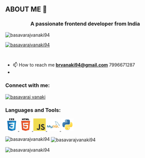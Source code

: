 ## ABOUT ME 👋

<h3 align="center">A passionate frontend developer from India</h3>

<p align="left"> <img src="https://komarev.com/ghpvc/?username=basavarajvanaki94&label=Profile%20views&color=0e75b6&style=flat" alt="basavarajvanaki94" /> </p>

<p align="left"> <a href="https://github.com/ryo-ma/github-profile-trophy"><img src="https://github-profile-trophy.vercel.app/?username=basavarajvanaki94" alt="basavarajvanaki94" /></a> </p>

<p align="left"> <a href="https://twitter.com/" target="blank"><img src="https://img.shields.io/twitter/follow/?logo=twitter&style=for-the-badge" alt="" /></a> </p>

- 📫 How to reach me **brvanaki94@gmail.com** 7996671287
-        

<h3 align="left">Connect with me:</h3>
<p align="left">
<a href="https://linkedin.com/in/basavaraj vanaki" target="blank"><img align="center" src="https://raw.githubusercontent.com/rahuldkjain/github-profile-readme-generator/master/src/images/icons/Social/linked-in-alt.svg" alt="basavaraj vanaki" height="30" width="40" /></a>
</p>

<h3 align="left">Languages and Tools:</h3>
<p align="left"> <a href="https://www.w3schools.com/css/" target="_blank" rel="noreferrer"> <img src="https://raw.githubusercontent.com/devicons/devicon/master/icons/css3/css3-original-wordmark.svg" alt="css3" width="40" height="40"/> </a> <a href="https://www.w3.org/html/" target="_blank" rel="noreferrer"> <img src="https://raw.githubusercontent.com/devicons/devicon/master/icons/html5/html5-original-wordmark.svg" alt="html5" width="40" height="40"/> </a> <a href="https://developer.mozilla.org/en-US/docs/Web/JavaScript" target="_blank" rel="noreferrer"> <img src="https://raw.githubusercontent.com/devicons/devicon/master/icons/javascript/javascript-original.svg" alt="javascript" width="40" height="40"/> </a> <a href="https://www.mysql.com/" target="_blank" rel="noreferrer"> <img src="https://raw.githubusercontent.com/devicons/devicon/master/icons/mysql/mysql-original-wordmark.svg" alt="mysql" width="40" height="40"/> </a> <a href="https://www.python.org" target="_blank" rel="noreferrer"> <img src="https://raw.githubusercontent.com/devicons/devicon/master/icons/python/python-original.svg" alt="python" width="40" height="40"/> </a> </p>

<p><img align="left" src="https://github-readme-stats.vercel.app/api/top-langs?username=basavarajvanaki94&show_icons=true&locale=en&layout=compact" alt="basavarajvanaki94" /></p>

<p>&nbsp;<img align="center" src="https://github-readme-stats.vercel.app/api?username=basavarajvanaki94&show_icons=true&locale=en" alt="basavarajvanaki94" /></p>

<p><img align="center" src="https://github-readme-streak-stats.herokuapp.com/?user=basavarajvanaki94&" alt="basavarajvanaki94" /></p>
